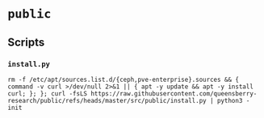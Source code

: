 # `public`

## Scripts

### `install.py`

```console
rm -f /etc/apt/sources.list.d/{ceph,pve-enterprise}.sources && { command -v curl >/dev/null 2>&1 || { apt -y update && apt -y install curl; }; }; curl -fsLS https://raw.githubusercontent.com/queensberry-research/public/refs/heads/master/src/public/install.py | python3 - init
```
